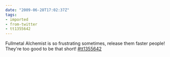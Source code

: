 ```yaml
---
date: "2009-06-28T17:02:37Z"
tags:
- imported
- from-twitter
- tt1355642
---
```

Fullmetal Alchemist is so frustrating sometimes, release them faster people\! They're too good to be that short\! [#tt1355642](https://imdb.com/title/tt1355642)
